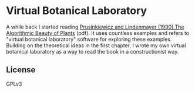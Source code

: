 # Virtual Botanical Laboratory

A while back I started reading [Prusinkiewicz and Lindenmayer (1990).The Algorithmic Beauty of Plants](algorithmicbotany.org/papers/abop/abop.pdf) (pdf). It uses countless examples and refers to "virtual botanical laboratory" software for exploring these examples. Building on the theoretical ideas in the first chapter, I wrote my own virtual botanical laboratory as a way to read the book in a constructionist way.

## License 

GPLv3
